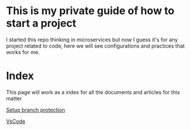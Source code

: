 # This is my private guide of how to start a project

I started this repo thinking in microservices but now I guess it's for any project related to code, here we will see configurations and practices that works for me.

# Index

This page will work as a index for all the documents and articles for this matter

[Setup branch protection](setup-branch-protection.md)

[VsCode](vscode.md)
